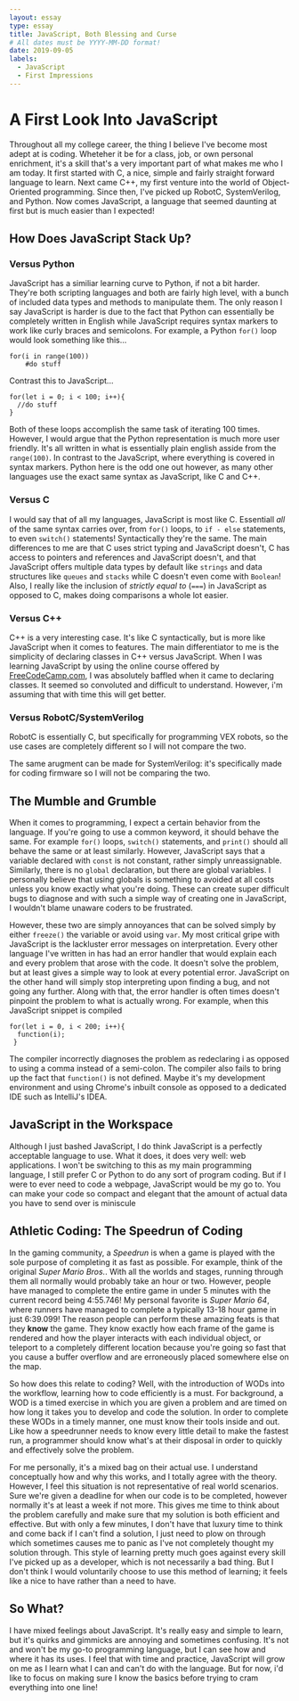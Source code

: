 ```yaml
---
layout: essay
type: essay
title: JavaScript, Both Blessing and Curse
# All dates must be YYYY-MM-DD format!
date: 2019-09-05
labels:
  - JavaScript
  - First Impressions
---
```


# A First Look Into JavaScript

Throughout all my college career, the thing I believe I've become most adept at is coding. Wheteher it be for a class, job, or own personal enrichment, it's a skill that's a very important part of what makes me who I am today. It first started with C, a nice, simple and fairly straight forward language to learn. Next came C++, my first venture into the world of Object-Oriented programming. Since then, I've picked up RobotC, SystemVerilog, and Python. Now comes JavaScript, a language that seemed daunting at first but is much easier than I expected!

## How Does JavaScript Stack Up?

### Versus Python
JavaScript has a similiar learning curve to Python, if not a bit harder. They're both scripting languages and both are fairly high level, with a bunch of included data types and methods to manipulate them. The only reason I say JavaScript is harder is due to the fact that Python can essentially be completely written in English while JavaScript requires syntax markers to work like curly braces and semicolons. For example, a Python `for()` loop would look something like this...

```
for(i in range(100))
    #do stuff
```
Contrast this to JavaScript...

```
for(let i = 0; i < 100; i++){
  //do stuff
}
```
Both of these loops accomplish the same task of iterating 100 times. However, I would argue that the Python representation is much more user friendly. It's all written in what is essentially plain english asside from the `range(100)`. In contrast to the JavaScript, where everything is covered in syntax markers. Python here is the odd one out however, as many other languages use the exact same syntax as JavaScript, like C and C++.

### Versus C

I would say that of all my languages, JavaScript is most like C. Essentiall *all* of the same syntax carries over, from `for()` loops, to `if - else` statements, to even `switch()` statements! Syntactically they're the same. The main differences to me are that C uses strict typing and JavaScript doesn't, C has access to pointers and references and JavaScript doesn't, and that JavaScript offers multiple data types by default like `strings` and data structures like `queues` and `stacks` while C doesn't even come with `Boolean`! Also, I really like the inclusion of _strictly equal to_ (`===`) in JavaScript as opposed to C, makes doing comparisons a whole lot easier.

### Versus C++

C++ is a very interesting case. It's like C syntactically, but is more like JavaScript when it comes to features. The main differentiator to me is the simplicity of declaring classes in C++ versus JavaScript. When I was learning JavaScript by using the online course offered by [FreeCodeCamp.com](https://learn.freecodecamp.org/), I was absolutely baffled when it came to declaring classes. It seemed so convoluted and difficult to understand. However, i'm assuming that with time this will get better.

### Versus RobotC/SystemVerilog
RobotC is essentially C, but specifically for programming VEX robots, so the use cases are completely different so I will not compare the two.

The same arugment can be made for SystemVerilog: it's specifically made for coding firmware so I will not be comparing the two.

## The Mumble and Grumble

When it comes to programming, I expect a certain behavior from the language. If you're going to use a common keyword, it should behave the same. For example `for()` loops, `switch()` statements, and `print()` should all behave the same or at least similarly. However, JavaScript says that a variable declared with `const` is not constant, rather simply unreassignable. Similarly, there is no `global` declaration, but there are global variables. I personally believe that using globals is something to avoided at all costs unless you know exactly what you're doing. These can create super difficult bugs to diagnose and with such a simple way of creating one in JavaScript, I wouldn't blame unaware coders to be frustrated. 

However, these two are simply annoyances that can be solved simply by either `freeze()` the variable or avoid using `var`. My most critical gripe with JavaScript is the lackluster error messages on interpretation. Every other language I've written in has had an error handler that would explain each and every problem that arose with the code. It doesn't solve the problem, but at least gives a simple way to look at every potential error. JavaScript on the other hand will simply stop interpreting upon finding a bug, and not going any further. Along with that, the error handler is often times doesn't pinpoint the problem to what is actually wrong. For example, when this JavaScript snippet is compiled

```
for(let i = 0, i < 200; i++){
  function(i);
 }
 ```
 
The compiler incorrectly diagnoses the problem as redeclaring i as opposed to using a comma instead of a semi-colon. The compiler also fails to bring up the fact that `function()` is not defined. Maybe it's my development environment and using Chrome's inbuilt console as opposed to a dedicated IDE such as IntelliJ's IDEA. 

## JavaScript in the Workspace

Although I just bashed JavaScript, I do think JavaScript is a perfectly acceptable language to use. What it does, it does very well: web applications. I won't be switching to this as my main programming language, I still prefer C or Python to do any sort of program coding. But if I were to ever need to code a webpage, JavaScript would be my go to. You can make your code so compact and elegant that the amount of actual data you have to send over is miniscule 

## Athletic Coding: The Speedrun of Coding

In the gaming community, a _Speedrun_ is when a game is played with the sole purpose of completing it as fast as possible. For example, think of the original _Super Mario Bros._. With all the worlds and stages, running through them all normally would probably take an hour or two. However, people have managed to complete the entire game in under 5 minutes with the current record being 4:55.746! My personal favorite is _Super Mario 64_, where runners have managed to complete a typically 13-18 hour game in just 6:39.099! The reason people can perform these amazing feats is that they __know__ the game. They know exactly how each frame of the game is rendered and how the player interacts with each individual object, or teleport to a completely different location because you're going so fast that you cause a buffer overflow and are erroneously placed somewhere else on the map.

So how does this relate to coding? Well, with the introduction of WODs into the workflow, learning how to code efficiently is a must. For background, a WOD is a timed exercise in which you are given a problem and are timed on how long it takes you to develop and code the solution. In order to complete these WODs in a timely manner, one must know their tools inside and out. Like how a speedrunner needs to know every little detail to make the fastest run, a programmer should know what's at their disposal in order to quickly and effectively solve the problem. 

For me personally, it's a mixed bag on their actual use. I understand conceptually how and why this works, and I totally agree with the theory. However, I feel this situation is not representative of real world scenarios. Sure we're given a deadline for when our code is to be completed, however normally it's at least a week if not more. This gives me time to think about the problem carefully and make sure that my solution is both efficient and effective. But with only a few minutes, I don't have that luxury time to think and come back if I can't find a solution, I just need to plow on through which sometimes causes me to panic as I've not completely thought my solution through. This style of learning pretty much goes against every skill I've picked up as a developer, which is not necessarily a bad thing. But I don't think I would voluntarily choose to use this method of learning; it feels like a nice to have rather than a need to have.

## So What?
I have mixed feelings about JavaScript. It's really easy and simple to learn, but it's quirks and gimmicks are annoying and sometimes confusing. It's not and won't be my go-to programming language, but I can see how and where it has its uses. I feel that with time and practice, JavaScript will grow on me as I learn what I can and can't do with the language. But for now, i'd like to focus on making sure I know the basics before trying to cram everything into one line!
